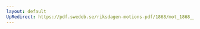 ```yaml
---
layout: default
UpRedirect: https://pdf.swedeb.se/riksdagen-motions-pdf/1868/mot_1868__ak__00325/mot_1868__ak__00325_002.pdf
---
```

